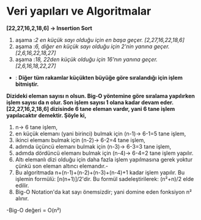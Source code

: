 # Veri yapıları ve Algoritmalar
**[22,27,16,2,18,6] -> Insertion Sort** 

1. aşama :*2 en küçük sayı olduğu için en başa geçer. [2,27,16,22,18,6]*
2. aşama :*6, diğer en küçük sayı olduğu için 2'nin yanına geçer. [2,6,16,22,18,27]*
3. aşama :*18, 22den küçük olduğu için 16'nın yanına geçer.  [2,6,16,18,22,27]*
- : **Diğer tüm rakamlar küçükten büyüğe göre sıralandığı için işlem bitmiştir.**


**Dizideki eleman sayısı n olsun. Big-O yöntemine göre sıralama yapılırken işlem sayısı da n olur. Son işlem sayısı 1 olana kadar devam eder.**
**[22,27,16,2,18,6] dizisinde 6 tane eleman vardır, yani 6 tane işlem yapılacaktır demektir. Şöyle ki,**

1. n-> 6 tane işlem,
2. en küçük elemanı (yani birinci) bulmak için (n-1)-> 6-1=5 tane işlem,
3. ikinci elemanı bulmak için (n-2)-> 6-2=4 tane işlem,
4. adımda üçüncü elemanı bulmak için (n-3)-> 6-3=3 tane işlem,
5. adımda dördüncü elemanı bulmak için (n-4)-> 6-4=2 tane işlem yapılır.
6. Altı elemanlı dizi olduğu için daha fazla işlem yapılmasına gerek yoktur çünkü son eleman altıncı elemandır.-
7. Bu algoritmada n+(n-1)+(n-2)+(n-3)+(n-4)+1 kadar işlem yapılır. Bu işlemin formülü: [n(n+1)]/2'dir. Bu formül sadeleştirilerek: (n²+n)/2 elde edilir.
8. Big-O Notation'da kat sayı önemsizdir; yani domine eden fonksiyon n² alınır.

-Big-O değeri = O(n²)
